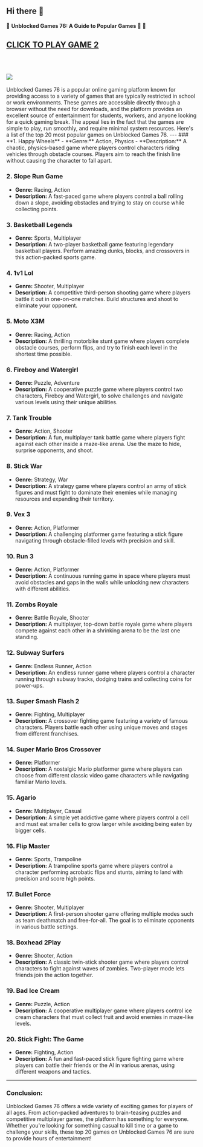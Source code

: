 ## Hi there 👋

🧙 **Unblocked Games 76: A Guide to Popular Games** 🍿 🍿

<h2><a href="https://1LESSON.GURU">CLICK TO PLAY GAME 2</a></h2>
</BR>
<h2><a href="https://lesson1.site/"><img src="https://clearcache.store/games.png"/></a></h2>
Unblocked Games 76 is a popular online gaming platform known for providing access to a variety of games that are typically restricted in school or work environments. These games are accessible directly through a browser without the need for downloads, and the platform provides an excellent source of entertainment for students, workers, and anyone looking for a quick gaming break. The appeal lies in the fact that the games are simple to play, run smoothly, and require minimal system resources. Here's a list of the top 20 most popular games on Unblocked Games 76.
---
### **1. Happy Wheels**
- **Genre:** Action, Physics
- **Description:** A chaotic, physics-based game where players control characters riding vehicles through obstacle courses. Players aim to reach the finish line without causing the character to fall apart.

### **2. Slope Run Game**
- **Genre:** Racing, Action
- **Description:** A fast-paced game where players control a ball rolling down a slope, avoiding obstacles and trying to stay on course while collecting points.

### **3. Basketball Legends**
- **Genre:** Sports, Multiplayer
- **Description:** A two-player basketball game featuring legendary basketball players. Perform amazing dunks, blocks, and crossovers in this action-packed sports game.

### **4. 1v1 Lol**
- **Genre:** Shooter, Multiplayer
- **Description:** A competitive third-person shooting game where players battle it out in one-on-one matches. Build structures and shoot to eliminate your opponent.

### **5. Moto X3M**
- **Genre:** Racing, Action
- **Description:** A thrilling motorbike stunt game where players complete obstacle courses, perform flips, and try to finish each level in the shortest time possible.

### **6. Fireboy and Watergirl**
- **Genre:** Puzzle, Adventure
- **Description:** A cooperative puzzle game where players control two characters, Fireboy and Watergirl, to solve challenges and navigate various levels using their unique abilities.

### **7. Tank Trouble**
- **Genre:** Action, Shooter
- **Description:** A fun, multiplayer tank battle game where players fight against each other inside a maze-like arena. Use the maze to hide, surprise opponents, and shoot.

### **8. Stick War**
- **Genre:** Strategy, War
- **Description:** A strategy game where players control an army of stick figures and must fight to dominate their enemies while managing resources and expanding their territory.

### **9. Vex 3**
- **Genre:** Action, Platformer
- **Description:** A challenging platformer game featuring a stick figure navigating through obstacle-filled levels with precision and skill.

### **10. Run 3**
- **Genre:** Action, Platformer
- **Description:** A continuous running game in space where players must avoid obstacles and gaps in the walls while unlocking new characters with different abilities.

### **11. Zombs Royale**
- **Genre:** Battle Royale, Shooter
- **Description:** A multiplayer, top-down battle royale game where players compete against each other in a shrinking arena to be the last one standing.

### **12. Subway Surfers**
- **Genre:** Endless Runner, Action
- **Description:** An endless runner game where players control a character running through subway tracks, dodging trains and collecting coins for power-ups.

### **13. Super Smash Flash 2**
- **Genre:** Fighting, Multiplayer
- **Description:** A crossover fighting game featuring a variety of famous characters. Players battle each other using unique moves and stages from different franchises.

### **14. Super Mario Bros Crossover**
- **Genre:** Platformer
- **Description:** A nostalgic Mario platformer game where players can choose from different classic video game characters while navigating familiar Mario levels.

### **15. Agario**
- **Genre:** Multiplayer, Casual
- **Description:** A simple yet addictive game where players control a cell and must eat smaller cells to grow larger while avoiding being eaten by bigger cells.

### **16. Flip Master**
- **Genre:** Sports, Trampoline
- **Description:** A trampoline sports game where players control a character performing acrobatic flips and stunts, aiming to land with precision and score high points.

### **17. Bullet Force**
- **Genre:** Shooter, Multiplayer
- **Description:** A first-person shooter game offering multiple modes such as team deathmatch and free-for-all. The goal is to eliminate opponents in various battle settings.

### **18. Boxhead 2Play**
- **Genre:** Shooter, Action
- **Description:** A classic twin-stick shooter game where players control characters to fight against waves of zombies. Two-player mode lets friends join the action together.

### **19. Bad Ice Cream**
- **Genre:** Puzzle, Action
- **Description:** A cooperative multiplayer game where players control ice cream characters that must collect fruit and avoid enemies in maze-like levels.

### **20. Stick Fight: The Game**
- **Genre:** Fighting, Action
- **Description:** A fun and fast-paced stick figure fighting game where players can battle their friends or the AI in various arenas, using different weapons and tactics.

---

### Conclusion:
Unblocked Games 76 offers a wide variety of exciting games for players of all ages. From action-packed adventures to brain-teasing puzzles and competitive multiplayer games, the platform has something for everyone. Whether you're looking for something casual to kill time or a game to challenge your skills, these top 20 games on Unblocked Games 76 are sure to provide hours of entertainment!
